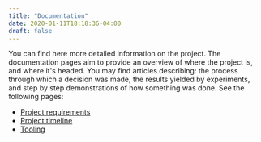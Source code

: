 ```yaml
---
title: "Documentation"
date: 2020-01-11T18:18:36-04:00
draft: false
---
```


You can find here more detailed information on the project. The documentation pages aim to provide an overview of where the project is, and where it's headed. You may find articles describing: the process through which a decision was made, the results yielded by experiments, and step by step demonstrations of how something was done. See the following pages:

- [Project requirements](../post/requirements/)
- [Project timeline](../post/roadmap/)
- [Tooling](../post/tooling/)
